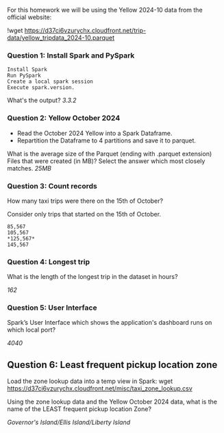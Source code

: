 For this homework we will be using the Yellow 2024-10 data from the official website:

!wget https://d37ci6vzurychx.cloudfront.net/trip-data/yellow_tripdata_2024-10.parquet

### Question 1: Install Spark and PySpark

    Install Spark
    Run PySpark
    Create a local spark session
    Execute spark.version.

What's the output?
*3.3.2*

### Question 2: Yellow October 2024

- Read the October 2024 Yellow into a Spark Dataframe.
- Repartition the Dataframe to 4 partitions and save it to parquet.

What is the average size of the Parquet (ending with .parquet extension) Files that were created (in MB)? Select the answer which most closely matches.
*25MB*


### Question 3: Count records

How many taxi trips were there on the 15th of October?

Consider only trips that started on the 15th of October.

    85,567
    105,567
    *125,567*
    145,567

### Question 4: Longest trip

What is the length of the longest trip in the dataset in hours?

*162*


### Question 5: User Interface

Spark’s User Interface which shows the application's dashboard runs on which local port?

*4040*

## Question 6: Least frequent pickup location zone

Load the zone lookup data into a temp view in Spark:
wget https://d37ci6vzurychx.cloudfront.net/misc/taxi_zone_lookup.csv

Using the zone lookup data and the Yellow October 2024 data, what is the name of the LEAST frequent pickup location Zone?

*Governor's Island/Ellis Island/Liberty Island*
